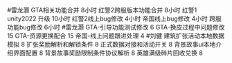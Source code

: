 #雷龙灏 
GTA相关功能合并          8小时
红警2跨服版本功能合并     8小时
红警1 unity2022 升级     10小时
红警2线上bug修改 4小时
帝国线上bug修改  4小时
跨服功能bug修改  6小时
#雷龙灏 
GTA-引导功能测试修改                                           6
GTA-换皮过程中问题修改                                      15
GTA-资源更换配合                                                 15
帝国-线上问题跟进处理                                         4
#刘健 
建筑扩张活动本地数据模拟	8
扩张奖励解析和解锁条件	8
正式数据对接和活动开关	8
背景故事ui本地介绍界面配置 	8
背景故事奖励限制条件协议解析	8
英雄满级碎片回收兑换	8